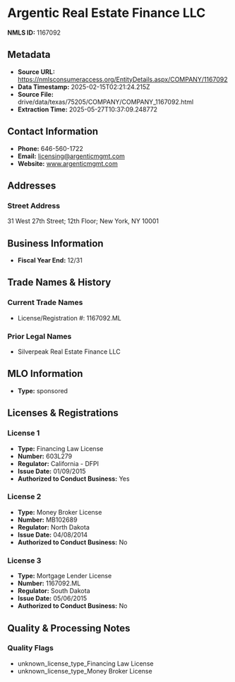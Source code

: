 # Argentic Real Estate Finance LLC

**NMLS ID:** 1167092

## Metadata
- **Source URL:** https://nmlsconsumeraccess.org/EntityDetails.aspx/COMPANY/1167092
- **Data Timestamp:** 2025-02-15T02:21:24.215Z
- **Source File:** drive/data/texas/75205/COMPANY/COMPANY_1167092.html
- **Extraction Time:** 2025-05-27T10:37:09.248772

## Contact Information
- **Phone:** 646-560-1722
- **Email:** licensing@argenticmgmt.com
- **Website:** www.argenticmgmt.com

## Addresses
### Street Address
31 West 27th Street; 12th Floor; New York, NY 10001

## Business Information
- **Fiscal Year End:** 12/31

## Trade Names & History
### Current Trade Names
- License/Registration #: 1167092.ML

### Prior Legal Names
- Silverpeak Real Estate Finance LLC

## MLO Information
- **Type:** sponsored

## Licenses & Registrations

### License 1
- **Type:** Financing Law License
- **Number:** 603L279
- **Regulator:** California - DFPI
- **Issue Date:** 01/09/2015
- **Authorized to Conduct Business:** Yes

### License 2
- **Type:** Money Broker License
- **Number:** MB102689
- **Regulator:** North Dakota
- **Issue Date:** 04/08/2014
- **Authorized to Conduct Business:** No

### License 3
- **Type:** Mortgage Lender License
- **Number:** 1167092.ML
- **Regulator:** South Dakota
- **Issue Date:** 05/06/2015
- **Authorized to Conduct Business:** No

## Quality & Processing Notes
### Quality Flags
- unknown_license_type_Financing Law License
- unknown_license_type_Money Broker License

